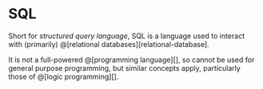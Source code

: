 # SQL

Short for *structured query language*, SQL is a language used to interact
with (primarily) @[relational databases][relational-database].

It is not a full-powered @[programming language][], so cannot be used for general
purpose programming, but similar concepts apply, particularly those of @[logic programming][].
